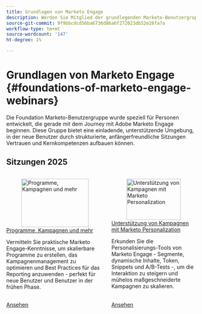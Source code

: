```yaml
---
title: Grundlagen von Marketo Engage
description: Werden Sie Mitglied der grundlegenden Marketo-Benutzergruppe , um durch einstiegsfreundliche und unterstützende Sitzungen Vertrauen und Kernkompetenzen in Adobe Marketo Engage aufzubauen.
source-git-commit: 9f9bbcdcd56ba6736d86a6f272023db52e28fa7a
workflow-type: tm+mt
source-wordcount: '147'
ht-degree: 1%

---
```



# Grundlagen von Marketo Engage {#foundations-of-marketo-engage-webinars}

Die Foundation Marketo-Benutzergruppe wurde speziell für Personen entwickelt, die gerade mit dem Journey mit Adobe Marketo Engage beginnen. Diese Gruppe bietet eine einladende, unterstützende Umgebung, in der neue Benutzer durch strukturierte, anfängerfreundliche Sitzungen Vertrauen und Kernkompetenzen aufbauen können.

## Sitzungen 2025

<!-- CARDS  ****

{cta = Watch}

* 2025/programs-campaigns.md
* 2025/campaigns-with-marketo-personalization.md


-->
<!-- START CARDS HTML - DO NOT MODIFY BY HAND -->
<div class="columns">
    <div class="column is-half-tablet is-half-desktop is-one-third-widescreen" aria-label="Programs, Campaigns & Beyond">
        <div class="card" style="height: 100%; display: flex; flex-direction: column; height: 100%;">
            <div class="card-image">
                <figure class="image x-is-16by9">
                    <a href="2025/programs-campaigns.md" title="Programme, Kampagnen und mehr" target="_blank" rel="referrer">
                        <img class="is-bordered-r-small" src="https://video.tv.adobe.com/v/3464499/?format=jpeg&nocache=1754072218497" alt="Programme, Kampagnen und mehr"
                             style="width: 100%; aspect-ratio: 16 / 9; object-fit: cover; overflow: hidden; display: block; margin: auto;">
                    </a>
                </figure>
            </div>
            <div class="card-content is-padded-small" style="display: flex; flex-direction: column; flex-grow: 1; justify-content: space-between;">
                <div class="top-card-content">
                    <p class="headline is-size-6 has-text-weight-bold">
                        <a href="2025/programs-campaigns.md" target="_blank" rel="referrer" title="Programme, Kampagnen und mehr">Programme, Kampagnen und mehr</a>
                    </p>
                    <p class="is-size-6">Vermitteln Sie praktische Marketo Engage-Kenntnisse, um skalierbare Programme zu erstellen, das Kampagnenmanagement zu optimieren und Best Practices für das Reporting anzuwenden - perfekt für neue Benutzer und Benutzer in der frühen Phase.</p>
                </div>
                <a href="2025/programs-campaigns.md" target="_blank" rel="referrer" class="spectrum-Button spectrum-Button--outline spectrum-Button--primary spectrum-Button--sizeM" style="align-self: flex-start; margin-top: 1rem;">
                    <span class="spectrum-Button-label has-no-wrap has-text-weight-bold">Ansehen</span>
                </a>
            </div>
        </div>
    </div>
    <div class="column is-half-tablet is-half-desktop is-one-third-widescreen" aria-label="Powering Campaigns with Marketo Personalization">
        <div class="card" style="height: 100%; display: flex; flex-direction: column; height: 100%;">
            <div class="card-image">
                <figure class="image x-is-16by9">
                    <a href="2025/campaigns-with-marketo-personalization.md" title="Unterstützung von Kampagnen mit Marketo Personalization" target="_blank" rel="referrer">
                        <img class="is-bordered-r-small" src="https://video.tv.adobe.com/v/3464791/?format=jpeg&nocache=1754072218516" alt="Unterstützung von Kampagnen mit Marketo Personalization"
                             style="width: 100%; aspect-ratio: 16 / 9; object-fit: cover; overflow: hidden; display: block; margin: auto;">
                    </a>
                </figure>
            </div>
            <div class="card-content is-padded-small" style="display: flex; flex-direction: column; flex-grow: 1; justify-content: space-between;">
                <div class="top-card-content">
                    <p class="headline is-size-6 has-text-weight-bold">
                        <a href="2025/campaigns-with-marketo-personalization.md" target="_blank" rel="referrer" title="Unterstützung von Kampagnen mit Marketo Personalization">Unterstützung von Kampagnen mit Marketo Personalization</a>
                    </p>
                    <p class="is-size-6">Erkunden Sie die Personalisierungs-Tools von Marketo Engage - Segmente, dynamische Inhalte, Token, Snippets und A/B-Tests -, um die Interaktion zu steigern und mühelos maßgeschneiderte Kampagnen zu skalieren.</p>
                </div>
                <a href="2025/campaigns-with-marketo-personalization.md" target="_blank" rel="referrer" class="spectrum-Button spectrum-Button--outline spectrum-Button--primary spectrum-Button--sizeM" style="align-self: flex-start; margin-top: 1rem;">
                    <span class="spectrum-Button-label has-no-wrap has-text-weight-bold">Ansehen</span>
                </a>
            </div>
        </div>
    </div>
</div>
<!-- END CARDS HTML - DO NOT MODIFY BY HAND -->




